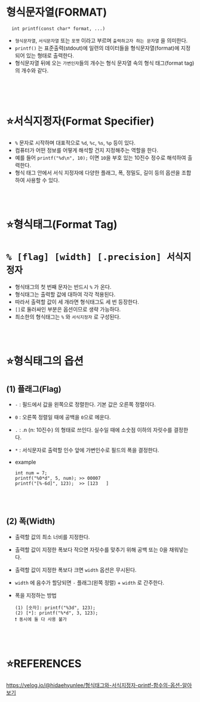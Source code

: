 # 형식문자열(FORMAT)

      int printf(const char* format, ...)

* `형식문자열`, `서식문자열` 또는 `포맷` 이라고 부르며 `출력하고자 하는 문자열` 을 의미한다.
* `printf()` 는 표준출력(stdout)에 일련의 데이터들을 형식문자열(format)에 지정되어 있는 형태로 출력한다.
* 형식문자열 뒤에 오는 `가변인자`들의 개수는 형식 문자열 속의 형식 태그(format tag)의 개수와 같다.
</br>
</br>
</br>

⭐서식지정자(Format Specifier)
===========================
      
* `%` 문자로 시작하며 대표적으로 `%d`, `%c`, `%s`, `%p` 등이 있다.
* 컴퓨터가 어떤 정보를 어떻게 해석할 건지 지정해주는 역할을 한다.
* 예를 들어 `printf("%d\n", 10);` 이면 `10`을 부호 있는 10진수 정수로 해석하여 출력한다.
* 형식 태그 안에서 서식 지정자에 다양한 플래그, 폭, 정밀도, 길이 등의 옵션을 조합하여 사용할 수 있다.

</br>
</br>

⭐형식태그(Format Tag)
===================

# `% [flag] [width] [.precision] 서식지정자`

* 형식태그의 첫 번째 문자는 반드시 `%` 가 온다.
* 형식태그는 출력할 값에 대하여 각각 적용된다.
* 따라서 출력할 값이 세 개라면 형식태그도 세 번 등장한다.
* `[]`로 둘러싸인 부분은 옵션이므로 생략 가능하다.
* 최소한의 형식태그는 `%` 와 `서식지정자` 로 구성된다.

</br>
</br>

⭐형식태그의 옵션
=============

## (1) 플래그(Flag)

* `-` : 필드에서 값을 왼쪽으로 정렬한다. 기본 값은 오른쪽 정렬이다.
* `0` : 오른쪽 정렬일 때에 공백을 `0`으로 메운다.
* `.` : .n (n: 10진수) 의 형태로 쓰인다. 실수일 때에 소숫점 이하의 자릿수를 결정한다.
* `*` : 서식문자로 출력할 인수 앞에 가변인수로 필드의 폭을 결정한다.
* example

      int num = 7;
      printf("%0*d", 5, num); >> 00007
      printf("[%-6d]", 123);  >> [123   ]

</br>
</br>

## (2) 폭(Width)

* 출력할 값의 최소 너비를 지정한다.
* 출력할 값이 지정한 폭보다 작으면 자릿수를 맞추기 위해 공백 또는 0을 채워넣는다.
* 출력할 값이 지정한 폭보다 크면 `width` 옵션은 무시된다.
* `width` 에 음수가 할당되면 `-` 플래그(왼쪽 정렬) + `width` 로 간주한다.
* 폭을 지정하는 방법
      
      (1) [숫자]: printf("%3d", 123);
      (2) [*]: printf("%*d", 3, 123);
      ❗ 동시에 둘 다 사용 불가

</br>
</br>

⭐REFERENCES
============

https://velog.io/@hidaehyunlee/형식태그와-서식지정자-printf-함수의-옵션-알아보기
